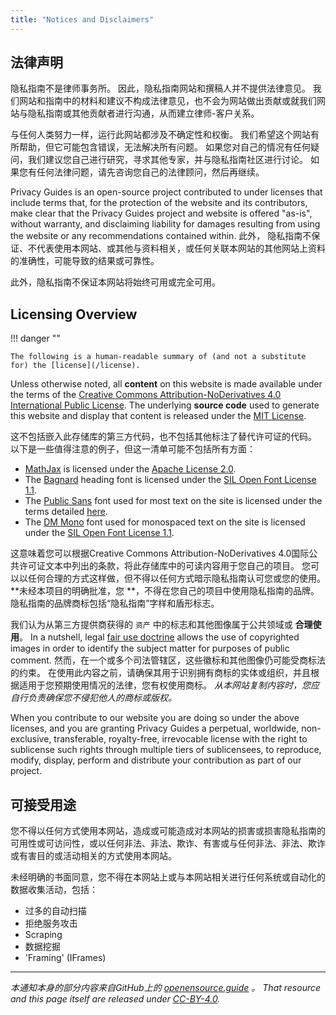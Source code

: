 ```yaml
---
title: "Notices and Disclaimers"
---
```


## 法律声明

隐私指南不是律师事务所。 因此，隐私指南网站和撰稿人并不提供法律意见。 我们网站和指南中的材料和建议不构成法律意见，也不会为网站做出贡献或就我们网站与隐私指南或其他贡献者进行沟通，从而建立律师-客户关系。

与任何人类努力一样，运行此网站都涉及不确定性和权衡。 我们希望这个网站有所帮助，但它可能包含错误，无法解决所有问题。 如果您对自己的情况有任何疑问，我们建议您自己进行研究，寻求其他专家，并与隐私指南社区进行讨论。 如果您有任何法律问题，请先咨询您自己的法律顾问，然后再继续。

Privacy Guides is an open-source project contributed to under licenses that include terms that, for the protection of the website and its contributors, make clear that the Privacy Guides project and website is offered "as-is", without warranty, and disclaiming liability for damages resulting from using the website or any recommendations contained within. 此外， 隐私指南不保证、不代表使用本网站、或其他与资料相关，或任何关联本网站的其他网站上资料的准确性，可能导致的结果或可靠性。

此外，隐私指南不保证本网站将始终可用或完全可用。

## Licensing Overview

!!! danger ""

    The following is a human-readable summary of (and not a substitute for) the [license](/license).

Unless otherwise noted, all **content** on this website is made available under the terms of the [Creative Commons Attribution-NoDerivatives 4.0 International Public License](https://github.com/privacyguides/privacyguides.org/blob/main/LICENSE). The underlying **source code** used to generate this website and display that content is released under the [MIT License](https://github.com/privacyguides/privacyguides.org/tree/main/LICENSE-CODE).

这不包括嵌入此存储库的第三方代码，也不包括其他标注了替代许可证的代码。 以下是一些值得注意的例子，但这一清单可能不包括所有方面：

* [MathJax](https://github.com/privacyguides/privacyguides.org/blob/main/theme/assets/javascripts/mathjax.js) is licensed under the [Apache License 2.0](https://github.com/privacyguides/privacyguides.org/blob/main/docs/assets/javascripts/LICENSE.mathjax.txt).
* The [Bagnard](https://github.com/privacyguides/brand/tree/main/WOFF/bagnard) heading font is licensed under the [SIL Open Font License 1.1](https://github.com/privacyguides/brand/blob/main/WOFF/bagnard/LICENSE.txt).
* The [Public Sans](https://github.com/privacyguides/brand/tree/main/WOFF/public_sans) font used for most text on the site is licensed under the terms detailed [here](https://github.com/privacyguides/brand/blob/main/WOFF/public_sans/LICENSE.txt).
* The [DM Mono](https://github.com/privacyguides/brand/tree/main/WOFF/dm_mono) font used for monospaced text on the site is licensed under the [SIL Open Font License 1.1](https://github.com/privacyguides/brand/blob/main/WOFF/dm_mono/LICENSE.txt).

这意味着您可以根据Creative Commons Attribution-NoDerivatives 4.0国际公共许可证文本中列出的条款，将此存储库中的可读内容用于您自己的项目。 您可以以任何合理的方式这样做，但不得以任何方式暗示隐私指南认可您或您的使用。 **未经本项目的明确批准，您 **，不得在您自己的项目中使用隐私指南的品牌。 隐私指南的品牌商标包括“隐私指南”字样和盾形标志。

我们认为从第三方提供商获得的 `资产` 中的标志和其他图像属于公共领域或 **合理使用**。 In a nutshell, legal [fair use doctrine](https://copyright.gov/fair-use/more-info.html) allows the use of copyrighted images in order to identify the subject matter for purposes of public comment. 然而，在一个或多个司法管辖区，这些徽标和其他图像仍可能受商标法的约束。 在使用此内容之前，请确保其用于识别拥有商标的实体或组织，并且根据适用于您预期使用情况的法律，您有权使用商标。 *从本网站复制内容时，您应自行负责确保您不侵犯他人的商标或版权。*

When you contribute to our website you are doing so under the above licenses, and you are granting Privacy Guides a perpetual, worldwide, non-exclusive, transferable, royalty-free, irrevocable license with the right to sublicense such rights through multiple tiers of sublicensees, to reproduce, modify, display, perform and distribute your contribution as part of our project.

## 可接受用途

您不得以任何方式使用本网站，造成或可能造成对本网站的损害或损害隐私指南的可用性或可访问性，或以任何非法、非法、欺诈、有害或与任何非法、非法、欺诈或有害目的或活动相关的方式使用本网站。

未经明确的书面同意，您不得在本网站上或与本网站相关进行任何系统或自动化的数据收集活动，包括：

* 过多的自动扫描
* 拒绝服务攻击
* Scraping
* 数据挖掘
* 'Framing' (IFrames)

---

*本通知本身的部分内容来自GitHub上的 [openensource.guide](https://github.com/github/opensource.guide/blob/master/notices.md) 。 That resource and this page itself are released under [CC-BY-4.0](https://creativecommons.org/licenses/by-sa/4.0).*
